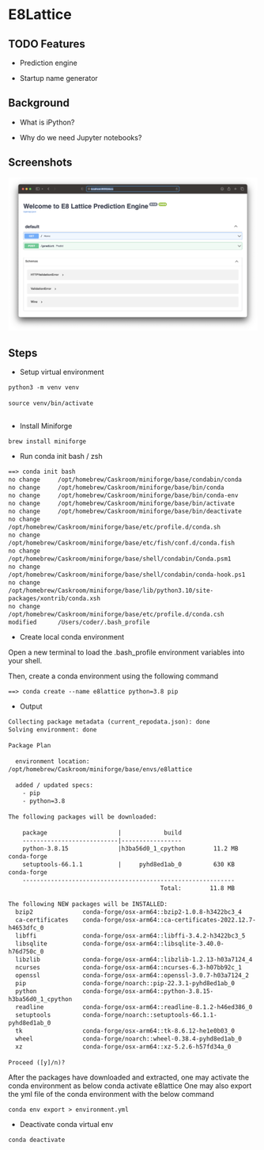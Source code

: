 # E8Lattice


## TODO Features

- Prediction engine

- Startup name generator

## Background

- What is iPython?

- Why do we need Jupyter notebooks?


## Screenshots

![Screenshot 1](https://raw.githubusercontent.com/arunabhdas/E8Lattice/main/screenshots/e8lattice_screenshot.png)

## Steps

* Setup virtual environment
```
python3 -m venv venv

source venv/bin/activate


```

* Install Miniforge
```
brew install miniforge
```

* Run conda init bash / zsh
```
==> conda init bash
no change     /opt/homebrew/Caskroom/miniforge/base/condabin/conda
no change     /opt/homebrew/Caskroom/miniforge/base/bin/conda
no change     /opt/homebrew/Caskroom/miniforge/base/bin/conda-env
no change     /opt/homebrew/Caskroom/miniforge/base/bin/activate
no change     /opt/homebrew/Caskroom/miniforge/base/bin/deactivate
no change     /opt/homebrew/Caskroom/miniforge/base/etc/profile.d/conda.sh
no change     /opt/homebrew/Caskroom/miniforge/base/etc/fish/conf.d/conda.fish
no change     /opt/homebrew/Caskroom/miniforge/base/shell/condabin/Conda.psm1
no change     /opt/homebrew/Caskroom/miniforge/base/shell/condabin/conda-hook.ps1
no change     /opt/homebrew/Caskroom/miniforge/base/lib/python3.10/site-packages/xontrib/conda.xsh
no change     /opt/homebrew/Caskroom/miniforge/base/etc/profile.d/conda.csh
modified      /Users/coder/.bash_profile
```

* Create local conda environment 

Open a new terminal to load the .bash_profile environment variables into your shell. 

Then, create a conda environment using the following command


```
==> conda create --name e8lattice python=3.8 pip
```

* Output 

```
Collecting package metadata (current_repodata.json): done
Solving environment: done

Package Plan

  environment location: /opt/homebrew/Caskroom/miniforge/base/envs/e8lattice

  added / updated specs:
    - pip
    - python=3.8

The following packages will be downloaded:

    package                    |            build
    ---------------------------|-----------------
    python-3.8.15              |h3ba56d0_1_cpython        11.2 MB  conda-forge
    setuptools-66.1.1          |     pyhd8ed1ab_0         630 KB  conda-forge
    ------------------------------------------------------------
                                           Total:        11.8 MB

The following NEW packages will be INSTALLED:
  bzip2              conda-forge/osx-arm64::bzip2-1.0.8-h3422bc3_4
  ca-certificates    conda-forge/osx-arm64::ca-certificates-2022.12.7-h4653dfc_0
  libffi             conda-forge/osx-arm64::libffi-3.4.2-h3422bc3_5
  libsqlite          conda-forge/osx-arm64::libsqlite-3.40.0-h76d750c_0
  libzlib            conda-forge/osx-arm64::libzlib-1.2.13-h03a7124_4
  ncurses            conda-forge/osx-arm64::ncurses-6.3-h07bb92c_1
  openssl            conda-forge/osx-arm64::openssl-3.0.7-h03a7124_2
  pip                conda-forge/noarch::pip-22.3.1-pyhd8ed1ab_0
  python             conda-forge/osx-arm64::python-3.8.15-h3ba56d0_1_cpython
  readline           conda-forge/osx-arm64::readline-8.1.2-h46ed386_0
  setuptools         conda-forge/noarch::setuptools-66.1.1-pyhd8ed1ab_0
  tk                 conda-forge/osx-arm64::tk-8.6.12-he1e0b03_0
  wheel              conda-forge/noarch::wheel-0.38.4-pyhd8ed1ab_0
  xz                 conda-forge/osx-arm64::xz-5.2.6-h57fd34a_0

Proceed ([y]/n)?
```
After the packages have downloaded and extracted, one may activate the conda environment as below
conda activate e8lattice
One may also export the yml file of the conda environment with the below command

```
conda env export > environment.yml
```

* Deactivate conda virtual env
```
conda deactivate
```
